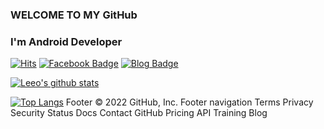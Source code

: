 ### WELCOME TO MY GitHub
### I'm Android Developer


[![Hits](https://hits.seeyoufarm.com/api/count/incr/badge.svg?url=https%3A%2F%2Fgithub.com%2Fchoi-woo-sung%2Fhit-counter&count_bg=%2392A8D1&title_bg=%2392A8D1&icon=kotlin.svg&icon_color=%23E7E7E7&title=hits&edge_flat=false)](https://hits.seeyoufarm.com)
[![Facebook Badge](https://img.shields.io/badge/-Facebook-92a8d1?logo=facebook&logoColor=white&link=https://www.facebook.com/YebinKimakaVIVI)](https://www.facebook.com/hyunho.lee.0705/)
[![Blog Badge](https://img.shields.io/badge/-Blog-92a8d1?logo=naver&logoColor=white&link=http://dev200ok.blogspot.com)](http://dev200ok.blogspot.com)

[![Leeo's github stats](https://github-readme-stats.vercel.app/api?username=M1zz&count_private=true&custom_title=Leeo's&nbsp;github&nbsp;👀&bg_color=30,92a8d1,f7cac9&title_color=fff&text_color=fff)](https://github.com/anuraghazra/github-readme-stats)  

[![Top Langs](https://github-readme-stats.vercel.app/api/top-langs/?username=M1zz&layout=compact&custom_title=My&nbsp;Language&nbsp;⌨️&bg_color=30,f7cac9,92a8d1&title_color=fff&text_color=fff)](https://github.com/anuraghazra/github-readme-stats)
Footer
© 2022 GitHub, Inc.
Footer navigation
Terms
Privacy
Security
Status
Docs
Contact GitHub
Pricing
API
Training
Blog
